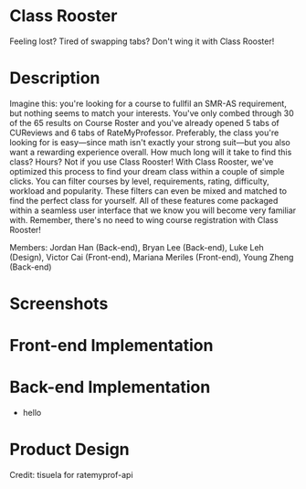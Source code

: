 # Class Rooster
Feeling lost? Tired of swapping tabs? Don't wing it with Class Rooster!

# Description
Imagine this: you're looking for a course to fullfil an SMR-AS requirement, but nothing seems to match your interests. You've only combed through 30 of the 65 results on Course Roster and you've already opened 5 tabs of CUReviews and 6 tabs of RateMyProfessor. Preferably, the class you're looking for is easy—since math isn't exactly your strong suit—but you also want a rewarding experience overall. How much long will it take to find this class? Hours? Not if you use Class Rooster! With Class Rooster, we've optimized this process to find your dream class within a couple of simple clicks. You can filter courses by level, requirements, rating, difficulty, workload and popularity. These filters can even be mixed and matched to find the perfect class for yourself. All of these features come packaged within a seamless user interface that we know you will become very familiar with. Remember, there's no need to wing course registration with Class Rooster!

Members: 
Jordan Han (Back-end),
Bryan Lee (Back-end),
Luke Leh (Design),
Victor Cai (Front-end),
Mariana Meriles (Front-end),
Young Zheng (Back-end)

# Screenshots

# Front-end Implementation

# Back-end Implementation
* hello

# Product Design

Credit: tisuela for ratemyprof-api
